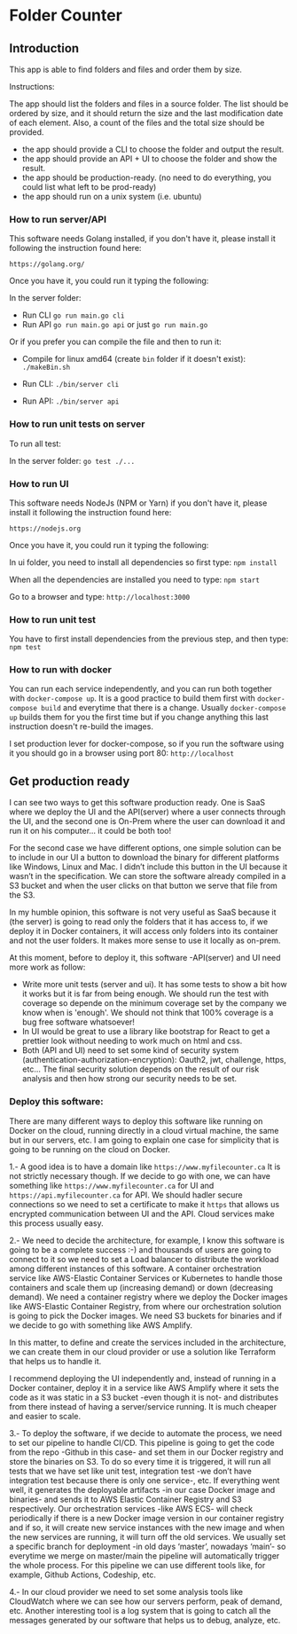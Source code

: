 # Folder Counter

## Introduction
This app is able to find folders and files and order them by size.

Instructions:

The app should list the folders and files in a source folder. The list should be ordered by size, and it should return the size and the last modification date of each element. Also, a count of the files and the total size should be provided.
- the app should provide a CLI to choose the folder and output the result.
- the app should provide an API + UI to choose the folder and show the result.
- the app should be production-ready. (no need to do everything,  you could list what left to be prod-ready)
- the app should run on a unix system (i.e. ubuntu)

### How to run server/API
This software needs Golang installed, if you don't have it, please install it following the instruction found here:

`https://golang.org/`

Once you have it, you could run it typing the following:

In the server folder:

* Run CLI `go run main.go cli`
* Run API `go run main.go api` or just `go run main.go`

Or if you prefer you can compile the file and then to run it:

* Compile for linux amd64 (create `bin` folder if it doesn't exist): `./makeBin.sh`

* Run CLI: `./bin/server cli`
* Run API: `./bin/server api`

### How to run unit tests on server

To run all test:

In the server folder: `go test ./...`

### How to run UI
This software needs NodeJs (NPM or Yarn) if you don't have it, please install it following the instruction found here:

`https://nodejs.org`

Once you have it, you could run it typing the following:

In ui folder, you need to install all dependencies so first type:
`npm install`

When all the dependencies are installed you need to type:
`npm start`

Go to a browser and type: `http://localhost:3000`

### How to run unit test
You have to first install dependencies from the previous step, and then type:
`npm test`

### How to run with docker
You can run each service independently, and you can run both together with `docker-compose up`. It is a good practice to build them first with `docker-compose build` and everytime that there is a change. Usually `docker-compose up` builds them for you the first time but if you change anything this last instruction doesn't re-build the images.

I set production lever for docker-compose, so if you run the software using it you should go in a browser using port 80:
`http://localhost`


## Get production ready

I can see two ways to get this software production ready. One is SaaS where we deploy the UI and the API(server) where a user connects through the UI, and the second one is On-Prem where the user can download it and run it on his computer… it could be both too!

For the second case we have different options, one simple solution can be to include in our UI a button to download the binary for different platforms like Windows, Linux and Mac. I didn’t include this button in the UI because it wasn’t in the specification. We can store the software already compiled in a S3 bucket and when the user clicks on that button we serve that file from the S3.

In my humble opinion, this software is not very useful as SaaS because it (the server) is going to read only the folders that it has access to, if we deploy it in Docker containers, it will access only folders into its container and not the user folders. It makes more sense to use it locally as on-prem.

At this moment, before to deploy it, this software -API(server) and UI need more work as follow:

* Write more unit tests (server and ui). It has some tests to show a bit how it works but it is far from being enough. We should run the test with coverage so depende on the minimum coverage set by the company we know when is 'enough'. We should not think that 100% coverage is a bug free software whatsoever!
* In UI would be great to use a library like bootstrap for React to get a prettier look without needing to work much on html and css.
* Both (API and UI) need to set some kind of security system (authentication-authorization-encryption): Oauth2, jwt, challenge, https, etc... The final security solution depends on the result of our risk analysis and then how strong our security needs to be set.

### Deploy this software:

There are many different ways to deploy this software like running on Docker on the cloud, running directly in a cloud virtual machine, the same but in our servers, etc. I am going to explain one case for simplicity that is going to be running on the cloud on Docker.

1.- A good idea is to have a domain like `https://www.myfilecounter.ca` It is not strictly necessary though. If we decide to go with one, we can have something like `https://www.myfilecounter.ca` for UI and `https://api.myfilecounter.ca` for API. We should hadler secure connections so we need to set a certificate to make it `https` that allows us encrypted communication between UI and the API. Cloud services make this process usually easy.

2.- We need to decide the architecture, for example, I know this software is going to be a complete success :-) and thousands of users are going to connect to it so we need to set a
Load balancer to distribute the workload among different instances of this software.
A container orchestration service like AWS-Elastic Container Services or Kubernetes to handle those containers and scale them up (increasing demand) or down (decreasing demand).
We need a container registry where we deploy the Docker images like AWS-Elastic Container Registry, from where our orchestration solution is going to pick the Docker images.
We need S3 buckets for binaries and if we decide to go with something like AWS Amplify.

In this matter, to define and create the services included in the architecture, we can create them in our cloud provider or use a solution like Terraform that helps us to handle it.

I recommend deploying the UI independently and, instead of running in a Docker container, deploy it in a service like AWS Amplify where it sets the code as it was static in a S3 bucket -even though it is not- and distributes from there instead of having a server/service running. It is much cheaper and easier to scale.

3.- To deploy the software, if we decide to automate the process, we need to set our pipeline to handle CI/CD. This pipeline is going to get the code from the repo -Github in this case- and set them in our Docker registry and store the binaries on S3. To do so every time it is triggered, it will run all tests that we have set like unit test, integration test -we don’t have integration test because there is only one service-, etc. If everything went well, it generates the deployable artifacts -in our case Docker image and binaries- and sends it to AWS Elastic Container Registry and S3 respectively. Our orchestration services -like AWS ECS- will check periodically if there is a new Docker image version in our container registry and if so, it will create new service instances with the new image and when the new services are running, it will turn off the old services. We usually set a specific branch for deployment -in old days ‘master’, nowadays ‘main’- so everytime we merge on master/main the pipeline will automatically trigger the whole process. For this pipeline we can use different tools like, for example, Github Actions, Codeship, etc.

4.- In our cloud provider we need to set some analysis tools like CloudWatch where we can see how our servers perform, peak of demand, etc. Another interesting tool is a log system that is going to catch all the messages generated by our software that helps us to debug, analyze, etc.







